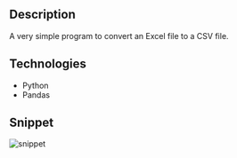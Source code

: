 ## Description
A very simple program to convert an Excel file to a CSV file.

## Technologies
- Python
- Pandas

## Snippet
![snippet](https://github.com/Lu15700/excel-to-csv_in_python/assets/102251361/a4dcfc05-569b-456b-b139-7d9be917d212)
